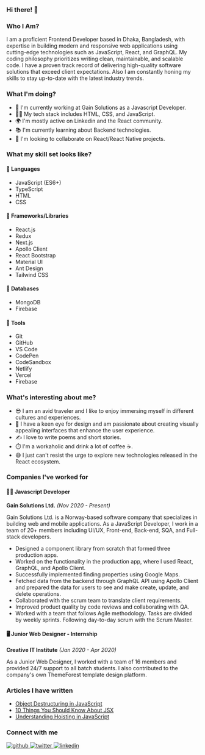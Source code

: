 ### Hi there! 👋

### Who I Am?
I am a proficient Frontend Developer based in Dhaka, Bangladesh, with expertise in building modern and responsive web applications using cutting-edge technologies such as JavaScript, React, and GraphQL. My coding philosophy prioritizes writing clean, maintainable, and scalable code. I have a proven track record of delivering high-quality software solutions that exceed client expectations. Also I am constantly honing my skills to stay up-to-date with the latest industry trends.

### What I'm doing?

- 🏢 I'm currently working at Gain Solutions as a Javascript Developer.
- 👨‍💻 My tech stack includes HTML, CSS, and JavaScript.
- 🌍 I'm mostly active on Linkedin and the React community.
- 📚 I'm currently learning about Backend technologies.
- 👯 I'm looking to collaborate on React/React Native projects.


### What my skill set looks like?

#### 📜 Languages
- JavaScript (ES6+)
- TypeScript
- HTML
- CSS

#### 🔬 Frameworks/Libraries 
- React.js
- Redux
- Next.js
- Apollo Client
- React Bootstrap
- Material UI
- Ant Design
- Tailwind CSS

#### 💾 Databases  
- MongoDB
- Firebase

#### 📁 Tools 
- Git
- GitHub
- VS Code
- CodePen
- CodeSandbox
- Netlify
- Vercel
- Firebase

### What's interesting about me?

- 😎 I am an avid traveler and I like to enjoy immersing myself in different cultures and experiences.
- 🧐 I have a keen eye for design and am passionate about creating visually appealing interfaces that enhance the user experience.
- ✍️ I love to write poems and short stories.
- ⏱️ I'm a workaholic and drink a lot of coffee ☕.
- 😅 I just can't resist the urge to explore new technologies released in the React ecosystem.

### Companies I've worked for

#### 👨‍💻 Javascript Developer
**Gain Solutions Ltd.** _(Nov 2020 - Present)_

Gain Solutions Ltd. is a Norway-based software company that specializes in building web and mobile applications. As a JavaScript Developer, I work in a team of 20+ members including UI/UX, Front-end, Back-end, SQA, and Full-stack developers.

- Designed a component library from scratch that formed three production apps.
- Worked on the functionality in the production app, where I used React, GraphQL, and Apollo Client.
- Successfully implemented finding properties using Google Maps.
- Fetched data from the backend through GraphQL API using Apollo Client and prepared the data for users to see and make create, update, and delete operations.
- Collaborated with the scrum team to translate client requirements.
- Improved product quality by code reviews and collaborating with QA.
- Worked with a team that follows Agile methodology. Tasks are divided by weekly sprints. Following day-to-day scrum with the Scrum Master.

#### 🖥 Junior Web Designer - Internship
**Creative IT Institute** _(Jan 2020 - Apr 2020)_

As a Junior Web Designer, I worked with a team of 16 members and provided 24/7 support to all batch students. I also contributed to the company's own ThemeForest template design platform.

### Articles I have written 

 - [Object Destructuring in JavaScript](https://medium.com/swlh/object-destructuring-in-javascript-c905fc676501)
 - [10 Things You Should Know About JSX](https://medium.com/swlh/10-things-you-should-know-about-jsx-15472fd3f68)
 - [Understanding Hoisting in JavaScript](https://medium.com/swlh/understanding-hoisting-in-javascript-b82c3fde978d)
 
 ### Connect with me
 
<div align="left">
<a href="https://github.com/abhimran" target="_blank">
<img src=https://img.shields.io/badge/github-%2324292e.svg?&style=for-the-badge&logo=github&logoColor=white alt=github style="margin-bottom: 5px;" />
</a>
<a href="https://twitter.com/abhimrann" target="_blank">
<img src=https://img.shields.io/badge/twitter-%2300acee.svg?&style=for-the-badge&logo=twitter&logoColor=white alt=twitter style="margin-bottom: 5px;" />
</a>
<a href="https://www.linkedin.com/in/abhimran/" target="_blank">
<img src=https://img.shields.io/badge/linkedin-%231E77B5.svg?&style=for-the-badge&logo=linkedin&logoColor=white alt=linkedin style="margin-bottom: 5px;" />
</a>
</div> 
